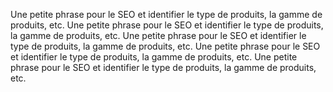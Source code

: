 ﻿Une petite phrase pour le SEO et identifier le type de produits, la gamme de produits, etc.
Une petite phrase pour le SEO et identifier le type de produits, la gamme de produits, etc.
Une petite phrase pour le SEO et identifier le type de produits, la gamme de produits, etc.
Une petite phrase pour le SEO et identifier le type de produits, la gamme de produits, etc.
Une petite phrase pour le SEO et identifier le type de produits, la gamme de produits, etc.